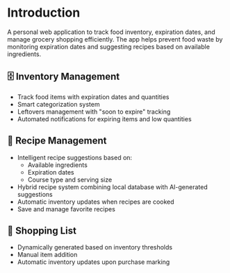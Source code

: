 # Introduction

A personal web application to track food inventory, expiration dates, and manage grocery shopping efficiently. The app helps prevent food waste by monitoring expiration dates and suggesting recipes based on available ingredients.

## 🗄️ Inventory Management

- Track food items with expiration dates and quantities
- Smart categorization system
- Leftovers management with "soon to expire" tracking
- Automated notifications for expiring items and low quantities

## 🍳 Recipe Management

- Intelligent recipe suggestions based on:
  - Available ingredients
  - Expiration dates
  - Course type and serving size
- Hybrid recipe system combining local database with AI-generated suggestions
- Automatic inventory updates when recipes are cooked
- Save and manage favorite recipes

## 🛒 Shopping List

- Dynamically generated based on inventory thresholds
- Manual item addition
- Automatic inventory updates upon purchase marking
